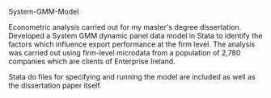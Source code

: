 System-GMM-Model

Econometric analysis carried out for my master's degree dissertation. Developed a System GMM dynamic panel data model in Stata to identify the factors which influence export performance at the firm level. The analysis was carried out using firm-level microdata from a population of 2,780 companies which are clients of Enterprise Ireland.

Stata do files for specifying and running the model are included as well as the dissertation paper itself.
